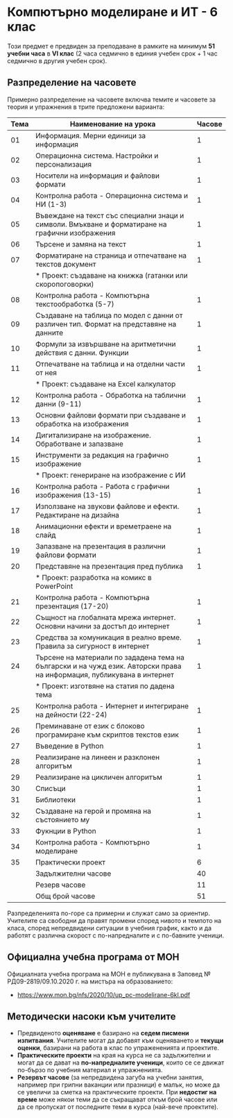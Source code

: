 # Компютърно моделиране и ИТ - 6 клас

Този предмет е предвиден за преподаване в рамките на минимум **51 учебни часа** в **VI клас** (2 часа седмично в единия учебен срок + 1 час седмично в другия учебен срок).

## Разпределение на часовете

Примерно разпределение на часовете включва темите и часовете за теория и упражнения в трите предложени варианта:

| Тема | Наименование на урока                                                                                                   | Часове      |
|------|-------------------------------------------------------------------------------------------------------------------------|-------------|
|  01  | Информация. Мерни единици за информация                                                                                 |      1      |
|  02  | Операционна система. Настройки и персонализация                                                                         |      1      |
|  03  | Носители на информация и файлови формати                                                                                |      1      |
|  04  | Контролна работа - Операционна система и НИ (1-3)                                                                       |      1      |
|  05  | Въвеждане на текст със специални знаци и символи. Вмъкване и форматиране на графични изображения                        |      1      |
|  06  | Търсене и замяна на текст                                                                                               |      1      |
|  07  | Форматиране на страница и отпечатване на текстов документ                                                               |      1      |
|      | * Проект: създаване на книжка (гатанки или скоропоговорки)                                                              |             |
|  08  | Контролна работа - Компютърна текстообработка (5-7)                                                                     |      1      |
|  09  | Създаване на таблица по модел с данни от различен тип. Формат на представяне на данните                                 |      1      |
|  10  | Формули за извършване на аритметични действия с данни. Функции                                                          |      1      |
|  11  | Отпечатване на таблица и на отделни части от нея                                                                        |      1      |
|      | * Проект: създаване на Excel калкулатор                                                                                 |             |
|  12  | Контролна работа - Обработка на таблични данни (9-11)                                                                   |      1      |
|  13  | Основни файлови формати при създаване и обработка на изображения                                                        |      1      |
|  14  | Дигитализиране на изображение. Обработване и запазване                                                                  |      1      |
|  15  | Инструменти за редакция на графично изображение                                                                         |      1      |
|      | * Проект: генериране на изображение с ИИ                                                                                |             |
|  16  | Контролна работа - Работа с графични изображения (13-15)                                                                |      1      |
|  17  | Използване на звукови файлове и ефекти. Редактиране на дизайна                                                          |      1      |
|  18  | Анимационни ефекти и времетраене на слайд                                                                               |      1      |
|  19  | Запазване на презентация в различни файлови формати                                                                     |      1      |
|  20  | Представяне на презентация пред публика                                                                                 |      1      |
|      | * Проект: разработка на комикс в PowerPoint                                                                             |             |
|  21  | Контролна работа - Компютърна презентация (17-20)                                                                       |      1      |
|  22  | Същност на глобалната мрежа интернет. Основни начини за достъп до интернет                                              |      1      |
|  23  | Средства за комуникация в реално време. Правила за сигурност в интернет                                                 |      1      |
|  24  | Търсене на материали по зададена тема на български и на чужд език. Авторски права на информация, публикувана в интернет |      1      |
|      | * Проект: изготвяне на статия по дадена тема                                                                            |             |
|  25  | Контролна работа - Интернет и интегриране на дейности (22-24)                                                           |      1      |
|  26  | Преминаване от език с блоково програмиране към скриптов текстов език                                                    |      1      |
|  27  | Въведение в Python                                                                                                      |      1      |
|  28  | Реализиране на линеен и разклонен алгоритъм                                                                             |      1      |
|  29  | Реализиране на цикличен алгоритъм                                                                                       |      1      |
|  30  | Списъци                                                                                                                 |      1      |
|  31  | Библиотеки                                                                                                              |      1      |
|  32  | Създаване на герой и промяна на състоянието му                                                                          |      1      |
|  33  | Фукнции в Python                                                                                                        |      1      |
|  34  | Контролна работа - Компютърно моделиране                                                                                |      1      |
|  35  | Практически проект                                                                                                      |      6      |
|      | Задължителни часове                                                                                                     |     40      |
|      | Резерв часове                                                                                                           |     11      |
|      | Общ брой часове                                                                                                         |     51      |

Разпределенията по-горе са примерни и служат само за ориентир. Учителите са свободни да правят промени според нивото и темпото на класа, според непредвидени ситуации в учебния график, както и да работят с различна скорост с по-напредналите и с по-бавните ученици.

## Официална учебна програма от МОН

Официалната учебна програма на МОН е публикувана в Заповед № РД09-2819/09.10.2020 г. на мистъра на образованието:
  - https://www.mon.bg/nfs/2020/10/up_pc-modelirane-6kl.pdf

## Методически насоки към учителите

  - Предвиденото **оценяване** е базирано на **седем писмени изпитвания**. Учителите могат да добавят към оценяването и **текущи оценки**, базирани на работа в клас по упражененията и проектите.
  - **Практическите проекти** на края на курса не са задължителни и могат да се дават на **по-напредналите ученици**, които се се движат по-бързо по учебния материал и упражненията.
  - **Резервът часове** (за непредвидена загуба на учебни занятия, например при грипни ваканции или празници) е малък, но може да се увеличи за сметка на практическите проекти. При **недостиг на време** може някои теми да се съкращават откъм брой часове или да се пропускат от последните теми в курса (най-вече проектите).
